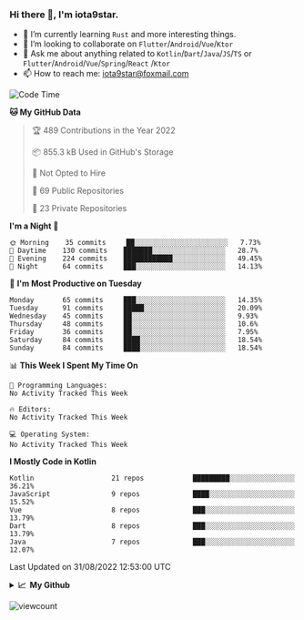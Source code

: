 ### Hi there 👋, I'm iota9star.

- 🌱 I’m currently learning `Rust` and more interesting things.
- 👯 I’m looking to collaborate on `Flutter`/`Android`/`Vue`/`Ktor`
- 💬 Ask me about anything related to `Kotlin`/`Dart`/`Java`/`JS`/`TS` or `Flutter`/`Android`/`Vue`/`Spring`/`React`
  /`Ktor`
- 📫 How to reach me: [iota9star@foxmail.com](iota9star@foxmail.com)



<!--START_SECTION:waka-->
![Code Time](http://img.shields.io/badge/Code%20Time-3%2C090%20hrs%2054%20mins-blue)

**🐱 My GitHub Data** 

> 🏆 489 Contributions in the Year 2022
 > 
> 📦 855.3 kB Used in GitHub's Storage 
 > 
> 🚫 Not Opted to Hire
 > 
> 📜 69 Public Repositories 
 > 
> 🔑 23 Private Repositories  
 > 
**I'm a Night 🦉** 

```text
🌞 Morning    35 commits     ██░░░░░░░░░░░░░░░░░░░░░░░   7.73% 
🌆 Daytime    130 commits    ███████░░░░░░░░░░░░░░░░░░   28.7% 
🌃 Evening    224 commits    ████████████░░░░░░░░░░░░░   49.45% 
🌙 Night      64 commits     ███░░░░░░░░░░░░░░░░░░░░░░   14.13%

```
📅 **I'm Most Productive on Tuesday** 

```text
Monday       65 commits     ███░░░░░░░░░░░░░░░░░░░░░░   14.35% 
Tuesday      91 commits     █████░░░░░░░░░░░░░░░░░░░░   20.09% 
Wednesday    45 commits     ██░░░░░░░░░░░░░░░░░░░░░░░   9.93% 
Thursday     48 commits     ██░░░░░░░░░░░░░░░░░░░░░░░   10.6% 
Friday       36 commits     ██░░░░░░░░░░░░░░░░░░░░░░░   7.95% 
Saturday     84 commits     ████░░░░░░░░░░░░░░░░░░░░░   18.54% 
Sunday       84 commits     ████░░░░░░░░░░░░░░░░░░░░░   18.54%

```


📊 **This Week I Spent My Time On** 

```text
💬 Programming Languages: 
No Activity Tracked This Week

🔥 Editors: 
No Activity Tracked This Week

💻 Operating System: 
No Activity Tracked This Week

```

**I Mostly Code in Kotlin** 

```text
Kotlin                   21 repos            █████████░░░░░░░░░░░░░░░░   36.21% 
JavaScript               9 repos             ████░░░░░░░░░░░░░░░░░░░░░   15.52% 
Vue                      8 repos             ███░░░░░░░░░░░░░░░░░░░░░░   13.79% 
Dart                     8 repos             ███░░░░░░░░░░░░░░░░░░░░░░   13.79% 
Java                     7 repos             ███░░░░░░░░░░░░░░░░░░░░░░   12.07%

```



 Last Updated on 31/08/2022 12:53:00 UTC
<!--END_SECTION:waka-->

<details>
  <summary><b>📈&nbsp;&nbsp;My Github</b></summary>
  <br>
  <img src='https://github-profile-trophy.vercel.app/?username=iota9star'>
  <img src='https://bad-apple-github-readme.vercel.app/api?show_bg=1&username=iota9star&hide_title=true'>
  <img src='http://cr-skills-chart-widget.azurewebsites.net/api/api?username=iota9star'>
</details>


![viewcount](https://count.getloli.com/get/@iota9star?theme=rule34)
